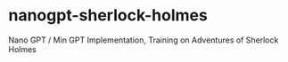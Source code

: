 # nanogpt-sherlock-holmes
Nano GPT / Min GPT Implementation, Training on Adventures of Sherlock Holmes 
